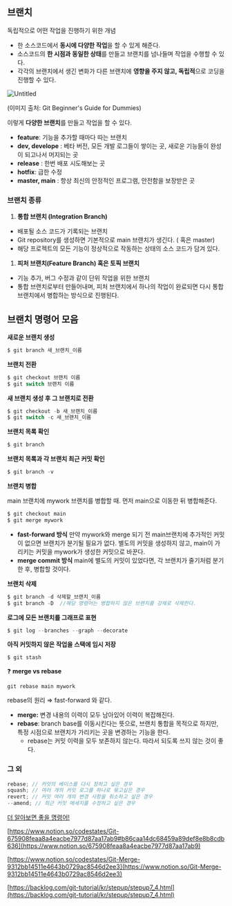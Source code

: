 ## 브랜치

독립적으로 어떤 작업을 진행하기 위한 개념

- 한 소스코드에서 **동시에 다양한 작업**을 할 수 있게 해준다.
- 소스코드의 **한 시점과 동일한 상태**를 만들고 브랜치를 넘나들며 작업을 수행할 수 있다.
- 각각의 브랜치에서 생긴 변화가 다른 브랜치에 **영향을 주지 않고, 독립적**으로 코딩을 진행할 수 있다.

![Untitled](https://s3-us-west-2.amazonaws.com/secure.notion-static.com/d8f11cbe-fcb0-4c9f-a52a-8911ec65e9a8/Untitled.png)

(이미지 출처: Git Beginner's Guide for Dummies)

이렇게 **다양한 브랜치**를 만들고 작업을 할 수 있다.

- **feature**: 기능을 추가할 때마다 따는 브랜치
- **dev, develope** : 베타 버전, 모든 개발 로그들이 쌓이는 곳, 새로운 기능들이 완성이 되고나서 머지되는 곳
- **release** : 한번 배포 시도해보는 곳
- **hotfix**: 급한 수정
- **master, main** : 항상 최신의 안정적인 프로그램, 안전함을 보장받은 곳

### 브랜치 종류

1. **통합 브랜치 (Integration Branch)**

- 배포될 소스 코드가 기록되는 브랜치
- Git repository를 생성하면 기본적으로 main 브랜치가 생긴다. ( 혹은 master)
- 해당 프로젝트의 모든 기능이 정상적으로 작동하는 상태의 소스 코드가 담겨 있다.

1. **피처 브랜치(Feature Branch) 혹은 토픽 브랜치**

- 기능 추가, 버그 수정과 같이 단위 작업을 위한 브랜치
- 통합 브랜치로부터 만들어내며, 피처 브랜치에서 하나의 작업이 완료되면 다시 통합 브랜치에서 병합하는 방식으로 진행된다.

## 브랜치 명령어 모음

**새로운 브랜치 생성**

```jsx
$ git branch 새_브랜치_이름
```

**브랜치 전환**

```jsx
$ git checkout 브랜치 이름
$ git switch 브랜치 이름
```

**새 브랜치 생성 후 그 브랜치로 전환**

```jsx
$ git checkout -b 새_브랜치_이름
$ git switch -c 새_브랜치_이름
```

**브랜치 목록 확인**

```jsx
$ git branch
```

**브랜치 목록과 각 브랜치 최근 커밋 확인**

```jsx
$ git branch -v
```

**브랜치 병합**

main 브랜치에 mywork 브랜치를 병합할 때. 먼저 main으로 이동한 뒤 병합해준다.

```jsx
$ git checkout main
$ git merge mywork
```

- **fast-forward 방식**
  만약 mywork와 merge 되기 전 main브랜치에 추가적인 커밋이 없으면 브랜치가 분기될 필요가 없다.
  별도의 커밋을 생성하지 않고, main이 가리키는 커밋을 mywork가 생성한 커밋으로 바꾼다.
- **merge commit 방식**
  main에 별도의 커밋이 있었다면, 각 브랜치가 줄기처럼 분기한 후, 병합할 것이다.

**브랜치 삭제**

```jsx
$ git branch -d 삭제할_브랜치_이름
$ git branch -D  //해당 명령어는 병합하지 않은 브랜치를 강제로 삭제한다.
```

**로그에 모든 브랜치를 그래프로 표현**

```jsx
$ git log --branches --graph --decorate
```

**아직 커밋하지 않은 작업을 스택에 임시 저장**

```jsx
$ git stash
```

❓ **merge vs rebase**

`git rebase main mywork`

rebase의 원리 ⇒ fast-forward 와 같다.

- **merge:** 변경 내용의 이력이 모두 남아있어 이력이 복잡해진다.
- **rebase**: branch base를 이동시킨다는 뜻으로, 브랜치 통합을 목적으로 하지만, 특정 시점으로 브랜치가 가리키는 곳을 변경하는 기능을 한다.
  - rebase는 커밋 이력을 모두 보존하지 않는다. 따라서 되도록 쓰지 않는 것이 좋다.

### 그 외

```jsx
rebase; // 커밋의 베이스를 다시 정하고 싶은 경우
squash; // 여러 개의 커밋 로그를 하나로 묶고싶은 경우
revert; // 커밋 여러 개의 변경 사항을 취소하고 싶은 경우
--amend; // 최근 커밋 메세지를 수정하고 싶은 경우
```

[더 알아보면 좋을 명령어!](https://dangitgit.com/ko)

[https://www.notion.so/codestates/Git-675908feaa8a4eacbe7977d87aa17ab9#b86caa14dc68459a89def8e8b8cdb636](https://www.notion.so/675908feaa8a4eacbe7977d87aa17ab9)

[https://www.notion.so/codestates/Git-Merge-9312bb14511e4643b0729ac8546d2ee3](https://www.notion.so/Git-Merge-9312bb14511e4643b0729ac8546d2ee3)

[https://backlog.com/git-tutorial/kr/stepup/stepup7_4.html](https://backlog.com/git-tutorial/kr/stepup/stepup7_4.html)
